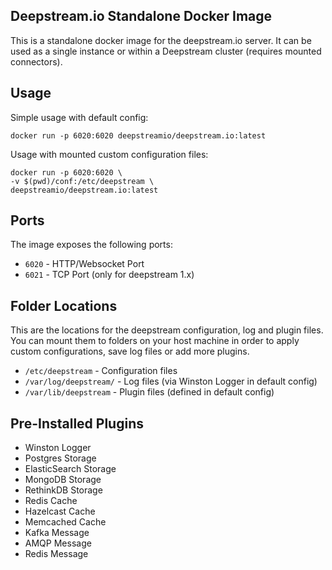 Deepstream.io Standalone Docker Image
---

This is a standalone docker image for the deepstream.io server. 
It can be used as a single instance or within a Deepstream cluster 
(requires mounted connectors).

## Usage

Simple usage with default config:

```
docker run -p 6020:6020 deepstreamio/deepstream.io:latest
```

Usage with mounted custom configuration files:

```
docker run -p 6020:6020 \
-v $(pwd)/conf:/etc/deepstream \
deepstreamio/deepstream.io:latest
```

## Ports

The image exposes the following ports:

* `6020` - HTTP/Websocket Port
* `6021` - TCP Port (only for deepstream 1.x)

## Folder Locations

This are the locations for the deepstream configuration, log and plugin files.
You can mount them to folders on your host machine in order to apply custom
configurations, save log files or add more plugins.

* `/etc/deepstream` - Configuration files
* `/var/log/deepstream/` - Log files (via Winston Logger in default config)
* `/var/lib/deepstream` - Plugin files (defined in default config)

## Pre-Installed Plugins

* Winston Logger
* Postgres Storage
* ElasticSearch Storage
* MongoDB Storage
* RethinkDB Storage
* Redis Cache
* Hazelcast Cache
* Memcached Cache
* Kafka Message
* AMQP Message
* Redis Message
